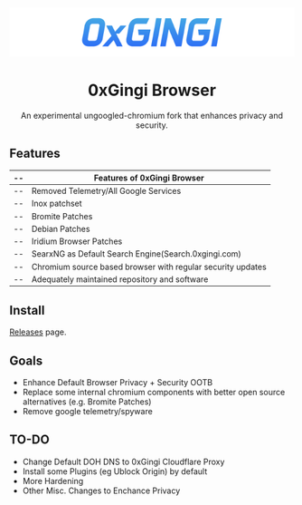 <div align="center">

<img src="https://github.com/0xGingi/0xgingi-browser/blob/main/config/branding/stable/logo.png?raw=true">

# 0xGingi Browser
An experimental ungoogled-chromium fork that enhances privacy and security.

</div>

## Features
|--|Features of 0xGingi Browser|
|--|--|
|--|Removed Telemetry/All Google Services|
|--|Inox patchset|
|--|Bromite Patches|
|--|Debian Patches|
|--|Iridium Browser Patches|
|--|SearxNG as Default Search Engine(Search.0xgingi.com)
|--|Chromium source based browser with regular security updates|
|--|Adequately maintained repository and software|

## Install
[Releases](https://github.com/0xgingi/0xgingi-browser/releases) page.

## Goals

- Enhance Default Browser Privacy + Security OOTB
- Replace some internal chromium components with better open source alternatives (e.g. Bromite Patches)
- Remove google telemetry/spyware

## TO-DO

- Change Default DOH DNS to 0xGingi Cloudflare Proxy
- Install some Plugins (eg Ublock Origin) by default
- More Hardening
- Other Misc. Changes to Enchance Privacy

